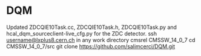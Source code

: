 # DQM
Updated ZDCQIE10Task.cc, ZDCQIE10Task.h, ZDCQIE10Task.py and hcal_dqm_sourceclient-live_cfg.py for the ZDC detector.
ssh username@lxplus8.cern.ch
in any work directory
cmsrel CMSSW_14_0_7
cd CMSSW_14_0_7/src
git clone https://github.com/salimcerci/DQM.git
